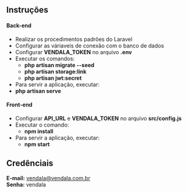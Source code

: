 ## Instruções

#### Back-end
- Realizar os procedimentos padrões do Laravel
- Configurar as váriaveis de conexão com o banco de dados
- Configurar **VENDALA_TOKEN** no arquivo **.env**
- Executar os comandos:
  - **php artisan migrate --seed**
  - **php artisan storage:link**
  - **php artisan jwt:secret**
- Para servir a aplicação, executar:
 - **php artisan serve**

#### Front-end
-  Configurar **API_URL** e **VENDALA_TOKEN** no arquivo **src/config.js**
- Executar o comando:
  - **npm install**
- Para servir a aplicação, executar:
  - **npm start**


## Credênciais

**E-mail:** vendala@vendala.com.br<br>
**Senha:** vendala
